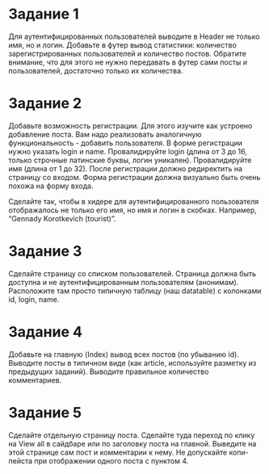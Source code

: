 # Задание 1
Для аутентифицированных пользователей выводите в Header не только имя, но и логин. Добавьте в футер вывод статистики: количество зарегистрированных пользователей и количество постов. Обратите внимание, что для этого не нужно передавать в футер сами посты и пользователей, достаточно только их количества.

# Задание 2
Добавьте возможность регистрации. Для этого изучите как устроено добавление поста. Вам надо реализовать аналогичную функциональность - добавить пользователя. В форме регистрации нужно указать login и name. Провалидируйте login (длина от 3 до 16, только строчные латинские буквы, логин уникален). Провалидируйте имя (длина от 1 до 32). После регистрации должно редиректить на страницу со входом. Форма регистрации должна визуально быть очень похожа на форму входа.

Сделайте так, чтобы в хидере для аутентифицированного пользователя отображалось не только его имя, но имя и логин в скобках. Например, “Gennady Korotkevich (tourist)”.

# Задание 3
Сделайте страницу со списком пользователей. Страница должна быть доступна и не аутентифицированным пользователям (анонимам). Расположите там просто типичную таблицу (наш datatable) с колонками id, login, name.

# Задание 4
Добавьте на главную (Index) вывод всех постов (по убыванию id). Выводите посты в типичном виде (как article, используйте разметку из предыдущих заданий). Выводите правильное количество комментариев.

# Задание 5
Сделайте отдельную страницу поста. Сделайте туда переход по клику на View all в сайдбаре или по заголовку поста на главной. Выведите на этой странице сам пост и комментарии к нему. Не допускайте копи-пейста при отображении одного поста с пунктом 4.
